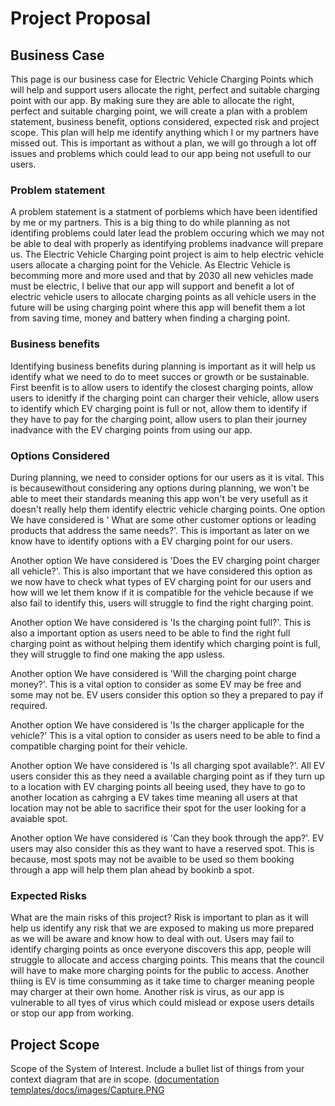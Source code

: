# Project Proposal

## Business Case 
This page is our business case for Electric Vehicle Charging Points which will help and support users allocate the right, perfect and suitable charging point with our app. By making sure they are able to allocate the right, perfect and suitable charging point, we will create a plan with a problem statement, business benefit, options considered, expected risk and project scope. This plan will help me identify anything which I or my partners have missed out. This is important as without a plan, we will go through a lot off issues and problems which could lead to our app being not usefull to our users.

### Problem statement
 A problem statement is a statment of porblems which have been identified by me or my partners. This is a big thing to do while planning as not identifing problems could later lead the problem occuring which we may not be able to deal with properly as identifying problems inadvance will prepare us.
The Electric Vehicle Charging point project is aim to help electric vehicle users allocate a charging point for the Vehicle. As Electric Vehicle is becomming more and more used and that by 2030 all new vehicles made must be electric, I belive that our app will support and benefit a lot of electric vehicle users to allocate charging points as all vehicle users in the future will be using charging point where this app will benefit them a lot from saving time, money and battery when finding a charging point.

### Business benefits
Identifying business benefits during planning is important as it will help us identify what we need to do to meet succes or growth or be sustainable.
 First beenfit is to allow users to identify the closest charging points, allow users to idenitfy if the charging point can charger their vehicle, allow users to identify which EV charging point is full or not, allow them to identify if they have to pay for the charging point, allow users to plan their journey inadvance with the EV charging points from using our app. 
      
      

### Options Considered
During planning, we need to consider options for our users as it is vital. This is becausewithout considering any options during planning, we won't be able to meet their standards meaning this app won't be very usefull as it doesn't really help them identify electric vehicle charging points.
One option We have considered is ' What are some other customer options or leading products that address the same needs?'. This is important as later on we know have to identify options with a EV charging point for our users.

Another option We have considered is 'Does the EV charging point charger all vehicle?'. This is also important that we have considered this option as we now have to check what types of EV charging point for our users and how will we let them know if it is compatible for the vehicle because if we also fail to identify this, users will struggle to find the right charging point.

Another option We have considered is 'Is the charging point full?'. This is also a  important option as users need to be able to find the right full charging point as without helping them identify which charging point is full, they will struggle to find one making the app usless.

Another option We have considered is 'Will the charging point charge money?'. This is a vital option to consider as some EV may be free and some may not be. EV users consider this option so they a prepared to pay if required. 

Another option We have considered is 'Is the charger applicaple for the vehicle?' This is a vital option to consider as users need to be able to find a compatible charging point for their vehicle.

Another option We have considered is 'Is all charging spot available?'. All EV users consider this as they need a available charging point as if they turn up to a location with EV charging points all beeing used, they have to go to another location as cahrging a EV takes time meaning all users at that location may not be able to sacrifice their spot for the user looking for a avaiable spot.

Another option We have considered is 'Can they book through the app?'. EV users may also consider this as they want to have a reserved spot. This is because, most spots may not be avaible to be used so them booking through a app will help them plan ahead by bookinb a spot.
      

### Expected Risks
 What are the main risks of this project?
  Risk is  important to plan as it will help us identify any risk that we are exposed to making us more prepared as we will be aware and know how to deal with out.
Users may fail to identify charging points as once everyone discovers this app, people will struggle to allocate and access charging points. This means that the council will have to make more charging points for the public to access. Another thiing is EV is time consumming as it take time to charger meaning people may charger at their own home. Another risk is virus, as our app is vulnerable to all tyes of virus which could mislead or expose users details or stop our app from working.


## Project Scope
Scope of the System of Interest. Include a bullet list of things from your context diagram that are in scope.
([documentation templates/docs/images/Capture.PNG](https://raw.githubusercontent.com/y2-aidid/Electric-Vehicle-Charging-Points/main/documentation%20templates/docs/images/Capture.PNG?token=GHSAT0AAAAAACKHURWAQA6KX75B2YDX7PT6ZKSFKMA)
